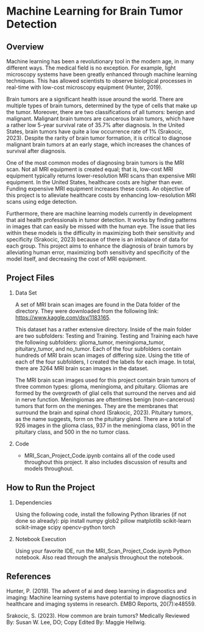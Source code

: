 # Machine Learning for Brain Tumor Detection

## Overview

Machine learning has been a revolutionary tool in the modern age, in many different ways. The medical field is no exception. For example, light microscopy systems have been greatly enhanced through machine learning techniques. This has allowed scientists to observe biological processes in real-time with low-cost microscopy equipment (Hunter, 2019). 

Brain tumors are a significant health issue around the world. There are multiple types of brain tumors, determined by the type of cells that make up the tumor. Moreover, there are two classifications of all tumors: benign and malignant. Malignant brain tumors are cancerous brain tumors, which have a rather low 5-year survival rate of 35.7% after diagnosis. In the United States, brain tumors have quite a low occurrence rate of 1% (Srakocic, 2023). Despite the rarity of brain tumor formation, it is critical to diagnose malignant brain tumors at an early stage, which increases the chances of survival after diagnosis. 

One of the most common modes of diagnosing brain tumors is the MRI scan. Not all MRI equipment is created equal; that is, low-cost MRI equipment typically returns lower-resolution MRI scans than expensive MRI equipment. In the United States, healthcare costs are higher than ever. Funding expensive MRI equipment increases these costs. An objective of this project is to alleviate healthcare costs by enhancing low-resolution MRI scans using edge detection.

Furthermore, there are machine learning models currently in development that aid health professionals in tumor detection. It works by finding patterns in images that can easily be missed with the human eye. The issue that lies within these models is the difficulty in maximizing both their sensitivity and specificity (Srakocic, 2023) because of there is an imbalance of data for each group. This project aims to enhance the diagnosis of brain tumors by alleviating human error, maximizing both sensitivity and specificity of the model itself, and decreasing the cost of MRI equipment.

## Project Files

1. Data Set

   A set of MRI brain scan images are found in the Data folder of the directory. They were downloaded from the following link: https://www.kaggle.com/dsv/1183165.

   This dataset has a rather extensive directory. Inside of the main folder are two subfolders: Testing and Training. Testing and Training each have the following subfolders: glioma_tumor, meningioma_tumor,          pituitary_tumor, and no_tumor. Each of the four subfolders contain hundreds of MRI brain scan images of differing size. Using the title of each of the four subfolders, I created the labels for each image. In      total, there are 3264 MRI brain scan images in the dataset.

   The MRI brain scan images used for this project contain brain tumors of three common types: glioma, meningioma, and pituitary. Gliomas are formed by the overgrowth of glial cells that surround the nerves and      aid in nerve function. Meningiomas are oftentimes benign (non-cancerous) tumors that form on the meninges. They are the membranes that surround the brain and spinal chord (Srakocic, 2023). Pituitary tumors,       as the name suggests, form on the pituitary gland. There are a total of 926 images in the glioma class, 937 in the meningioma class, 901 in the pituitary class, and 500 in the no tumor class.
   
2. Code

   - MRI_Scan_Project_Code.ipynb contains all of the code used throughout this project. It also includes discussion of results and models throughout.


## How to Run the Project

1. Dependencies

   Using the following code, install the following Python libraries (if not done so already): pip install numpy glob2 pillow matplotlib scikit-learn scikit-image scipy opencv-python torch

2. Notebook Execution

   Using your favorite IDE, run the MRI_Scan_Project_Code.ipynb Python notebook. Also read through the analysis throughout the notebook.

## References

Hunter, P. (2019). The advent of ai and deep learning in diagnostics and imaging: Machine learning systems have potential to improve diagnostics in healthcare and imaging systems in research. EMBO Reports, 20(7):e48559.

Srakocic, S. (2023). How common are brain tumors? Medically Reviewed By: Susan W. Lee, DO; Copy Edited By: Maggie Hellwig.
